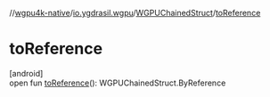 //[wgpu4k-native](../../../index.md)/[io.ygdrasil.wgpu](../index.md)/[WGPUChainedStruct](index.md)/[toReference](to-reference.md)

# toReference

[android]\
open fun [toReference](to-reference.md)(): WGPUChainedStruct.ByReference